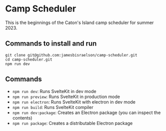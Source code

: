 # Camp Scheduler

This is the beginnings of the Caton's Island camp scheduler for summer 2023.


## Commands to install and run

```
git clone git@github.com:jamesbisraelson/camp-scheduler.git
cd camp-scheduler.git
npm run dev
```

## Commands
- `npm run dev`: Runs SvelteKit in dev mode
- `npm run preview`: Runs SvelteKit in production mode
- `npm run electron`: Runs SvelteKit with electron in dev mode
- `npm run build`: Runs SvelteKit compiler
- `npm run dev:package`: Creates an Electron package (you can inspect the contents)
- `npm run package`: Creates a distributable Electron package

